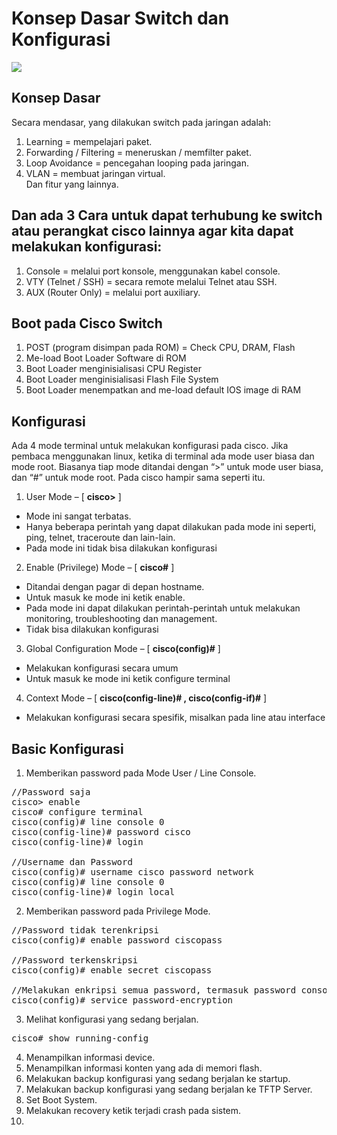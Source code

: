 # Konsep Dasar Switch dan Konfigurasi
<img src="https://drive.google.com/uc?export=view&id=14dxmpJUBNqymVqcHzJtCGs82FfjB1_Nn">

## Konsep Dasar
Secara mendasar, yang dilakukan switch pada jaringan adalah:<br>
1. Learning = mempelajari paket.<br>
2. Forwarding / Filtering = meneruskan / memfilter paket.</br>
3. Loop Avoidance = pencegahan looping pada jaringan.</br>
4. VLAN = membuat jaringan virtual.</br>
Dan fitur yang lainnya.

## Dan ada 3 Cara untuk dapat terhubung ke switch atau perangkat cisco lainnya agar kita dapat melakukan konfigurasi:
1. Console = melalui port konsole, menggunakan kabel console.<br>
2. VTY (Telnet / SSH) = secara remote melalui Telnet atau SSH.<br>
3. AUX (Router Only) = melalui port auxiliary.<br>

## Boot pada Cisco Switch
1. POST (program disimpan pada ROM) = Check CPU, DRAM, Flash<br>
2. Me-load Boot Loader Software di ROM<br>
3. Boot Loader menginisialisasi CPU Register<br>
4. Boot Loader menginisialisasi Flash File System<br>
5. Boot Loader menempatkan and me-load default IOS image di RAM<br>

## Konfigurasi
Ada 4 mode terminal untuk melakukan konfigurasi pada cisco. Jika pembaca menggunakan linux, ketika di terminal ada mode user biasa dan mode root. Biasanya tiap mode ditandai dengan “>” untuk mode user biasa, dan “#” untuk mode root. Pada cisco hampir sama seperti itu.<br>
1. User Mode – [ <b>cisco></b> ]<br>
- Mode ini sangat terbatas.<br>
- Hanya beberapa perintah yang dapat dilakukan pada mode ini seperti, ping, telnet, traceroute dan lain-lain.<br>
- Pada mode ini tidak bisa dilakukan konfigurasi<br>
2. Enable (Privilege) Mode – [ <b>cisco#</b> ]<br>
- Ditandai dengan pagar di depan hostname.<br>
- Untuk masuk ke mode ini ketik enable.<br>
- Pada mode ini dapat dilakukan perintah-perintah untuk melakukan monitoring, troubleshooting dan management.<br>
- Tidak bisa dilakukan konfigurasi<br>
3. Global Configuration Mode – [ <b>cisco(config)#</b> ]<br>
- Melakukan konfigurasi secara umum<br>
- Untuk masuk ke mode ini ketik configure terminal<br>
4. Context Mode – [ <b>cisco(config-line)# , cisco(config-if)#</b> ]<br>
- Melakukan konfigurasi secara spesifik, misalkan pada line atau interface<br>

## Basic Konfigurasi
1. Memberikan password pada Mode User / Line Console. <br>
<pre>
//Password saja
cisco> enable
cisco# configure terminal
cisco(config)# line console 0
cisco(config-line)# password cisco
cisco(config-line)# login

//Username dan Password
cisco(config)# username cisco password network
cisco(config)# line console 0
cisco(config-line)# login local
</pre>

2. Memberikan password pada Privilege Mode.<br>
<pre>
//Password tidak terenkripsi
cisco(config)# enable password ciscopass

//Password terkenskripsi
cisco(config)# enable secret ciscopass

//Melakukan enkripsi semua password, termasuk password console. 
cisco(config)# service password-encryption
</pre>

3. Melihat konfigurasi yang sedang berjalan.<br>
<pre>
cisco# show running-config
</pre>

4. Menampilkan informasi device.
5. Menampilkan informasi konten yang ada di memori flash.
6. Melakukan backup konfigurasi yang sedang berjalan ke startup.
7. Melakukan backup konfigurasi yang sedang berjalan ke TFTP Server.
8. Set Boot System.
9. Melakukan recovery ketik terjadi crash pada sistem.
10. 

